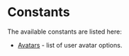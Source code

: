 # Constants

The available constants are listed here:

- [Avatars](/constants/avatars) - list of user avatar options.
